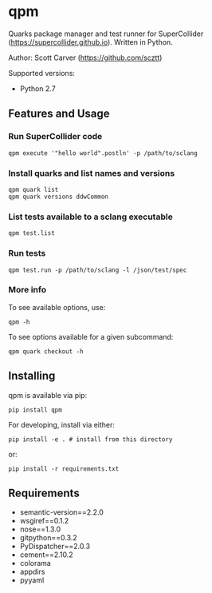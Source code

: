 qpm
===

Quarks package manager and test runner for SuperCollider (https://supercollider.github.io).
Written in Python.

Author: Scott Carver (https://github.com/scztt)

Supported versions: 
- Python 2.7

Features and Usage
------------------

### Run SuperCollider code

    qpm execute '"hello world".postln' -p /path/to/sclang

### Install quarks and list names and versions

    qpm quark list
    qpm quark versions ddwCommon

### List tests available to a sclang executable

	qpm test.list

### Run tests

    qpm test.run -p /path/to/sclang -l /json/test/spec

### More info

To see available options, use:

    qpm -h

To see options available for a given subcommand:

    qpm quark checkout -h

Installing
----------

qpm is available via pip:

    pip install qpm

For developing, install via either:

    pip install -e . # install from this directory

or:

    pip install -r requirements.txt

Requirements
------------

- semantic-version==2.2.0
- wsgiref==0.1.2
- nose==1.3.0
- gitpython==0.3.2
- PyDispatcher==2.0.3
- cement==2.10.2
- colorama
- appdirs
- pyyaml
